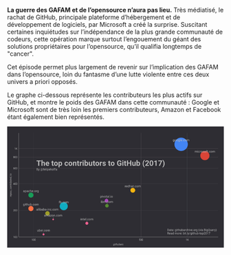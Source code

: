 **La guerre des GAFAM et de l’opensource n’aura pas lieu.**
Très médiatisé, le rachat de GitHub, principale plateforme d’hébergement et de développement de logiciels, par Microsoft a créé la surprise. Suscitant certaines inquiétudes sur l’indépendance de la plus grande communauté de codeurs, cette opération marque surtout l’engouement du géant des solutions propriétaires pour l’opensource, qu’il qualifia longtemps de "cancer".

Cet épisode permet plus largement de revenir sur l’implication des GAFAM dans l’opensource, loin du fantasme d’une lutte violente entre ces deux univers a priori opposés.

Le graphe ci-dessous représente les contributeurs les plus actifs sur GitHub, et montre le poids des GAFAM dans cette communauté : Google et Microsoft sont de très loin les premiers contributeurs, Amazon et Facebook étant également bien représentés.

![image](images/contributors.png)